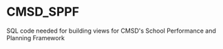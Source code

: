 # CMSD_SPPF
SQL code needed for building views for CMSD's School Performance and Planning Framework
